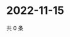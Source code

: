 # 2022-11-15

共 0 条

<!-- BEGIN WEIBO -->
<!-- 最后更新时间 Tue Nov 15 2022 14:07:16 GMT+0800 (China Standard Time) -->

<!-- END WEIBO -->
